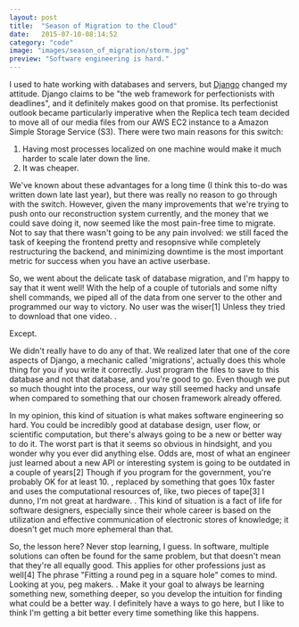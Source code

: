```yaml
---
layout: post
title:  "Season of Migration to the Cloud"
date:   2015-07-10-08:14:52
category: "code"
image: "images/season_of_migration/storm.jpg"
preview: "Software engineering is hard."
---
```


I used to hate working with databases and servers, but [Django](https://www.djangoproject.com/) changed my attitude. Django claims to be "the web framework for perfectionists with deadlines", and it definitely makes good on that promise. Its perfectionist outlook became particularly imperative when the Replica tech team decided to move all of our media files from our AWS EC2 instance to a Amazon Simple Storage Service (S3). There were two main reasons for this switch:

1. Having most processes localized on one machine would make it much harder to scale later down the line.
2. It was cheaper.

We've known about these advantages for a long time (I think this to-do was written down late last year), but there was really no reason to go through with the switch. However, given the many improvements that we're trying to push onto our reconstruction system currently, and the money that we could save doing it, now seemed like the most pain-free time to migrate. Not to say that there wasn't going to be any pain involved: we still faced the task of keeping the frontend pretty and resopnsive while completely restructuring the backend, and minimizing downtime is the most important metric for success when you have an active userbase.

So, we went about the delicate task of database migration, and I'm happy to say that it went well! With the help of a couple of tutorials and some nifty shell commands, we piped all of the data from one server to the other and programmed our way to victory. No user was the wiser<span class="ref"><span class="refnum">[1]</span><span class="refbody">
Unless they tried to download that one video.
</span></span>.

Except.

We didn't really have to do any of that. We realized later that one of the core aspects of Django, a mechanic called 'migrations', actually does this whole thing for you if you write it correctly. Just program the files to save to this database and not that database, and you're good to go. Even though we put so much thought into the process, our way still seemed hacky and unsafe when compared to something that our chosen framework already offered.

In my opinion, this kind of situation is what makes software engineering so hard. You could be incredibly good at database design, user flow, or scientific computation, but there's always going to be a new or better way to do it. The worst part is that it seems so obvious in hindsight, and you wonder why you ever did anything else. Odds are, most of what an engineer just learned about a new API or interesting system is going to be outdated in a couple of years<span class="ref"><span class="refnum">[2]</span><span class="refbody">
Though if you program for the government, you're probably OK for at least 10.
</span></span>, replaced by something that goes 10x faster and uses the computational resources of, like, two pieces of tape<span class="ref"><span class="refnum">[3]</span><span class="refbody">
I dunno, I'm not great at hardware.
</span></span>. This kind of situation is a fact of life for software designers, especially since their whole career is based on the utilization and effective communication of electronic stores of knowledge; it doesn't get much more ephemeral than that.

So, the lesson here? Never stop learning, I guess. In software, multiple solutions can often be found for the same problem, but that doesn't mean that they're all equally good. This applies for other professions just as well<span class="ref"><span class="refnum">[4]</span><span class="refbody">
The phrase "Fitting a round peg in a square hole" comes to mind. Looking at you, peg makers.
</span></span>. Make it your goal to always be learning something new, something deeper, so you develop the intuition for finding what could be a better way. I definitely have a ways to go here, but I like to think I'm getting a bit better every time something like this happens. 
